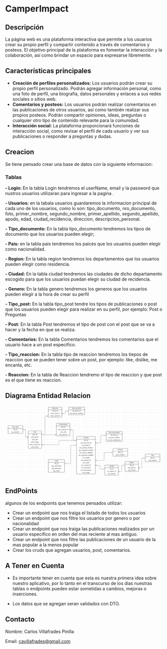 # CamperImpact

## Descripción

La página web es una plataforma interactiva que permite a los usuarios crear su propio perfil y compartir contenido a través de comentarios y posteos. El objetivo principal de la plataforma es fomentar la interacción y la colaboración, así como brindar un espacio para expresarse libremente.

## Características principales

- **Creación de perfiles personalizados:** Los usuarios podrán crear su propio perfil personalizado. Podrán agregar información personal, como una foto de perfil, una biografía, datos personales y enlaces a sus redes sociales o sitios web.
- **Comentarios y posteos:** Los usuarios podrán realizar comentarios en las publicaciones de otros usuarios, así como también realizar sus propios posteos. Podrán compartir opiniones, ideas, preguntas o cualquier otro tipo de contenido relevante para la comunidad.
- **Interacción social:** La plataforma proporcionará funciones de interacción social, como revisar el perfil de cada usuario y ver sus publicaciones o responder a preguntas y dudas.

## Creacion

Se tiene pensado crear una base de datos con la siguiente informacion:

### Tablas

**- Login:**  En la tabla Login tendremos el userName, email y la password que nustros usuarios utilizaran para ingresar a la pagina .

**- Usuarios:**  en la tabala usuarios guardaremos la informacion principal de cada uno de los usuarios, como lo son: tipo_documento, nro_documento, foto, primer_nombre, segundo_nombre, primer_apellido, segundo_apellido, apodo, edad, ciudad_recidencia, direccion, descripcion_personal.

**- Tipo_documento:** En la tabla tipo_documento tendremos los tipos de documento que los usuarios pueden elegir;

**- Pais:** en la tabla pais tendremos los paices que los usuarios pueden elegir como nacionalidad.

**- Region:** En la tabla region tendremos los departamentos que los usuarios pueden elegir como residencia.

**- Ciudad:** En la tabla ciudad tendremos las ciudades de dicho departamento escogido para que los usuarios puedan elegir su ciudad de recidencia.

**- Genero:** En la tabla genero tendremos los generos que los usuarios pueden elegir a la hora de crear su perfil

**- Tipo_post:** En la tabla tipo_post tendre los tipos de publicaciones o post que los usuarios pueden elegir para realizar en su perfil, por ejemplo: Post o Preguntas

**- Post:** En la tabla Post tendremos el tipo de post con el post que se va a hacer y la fecha en que se realiza.

**- Comentarios:** En la tabla Comentarios tendremos los comentarios que el usuario hace a un post especifico.

**- Tipo_reaccion:** En la tabla tipo de reaccion tendremos los tiepos de reaccion que se pueden tener sobre un post, por ejemplo: like, dislike, me encanta, etc. 

**- Reaccion:** En la tabla de Reaccion tendremo el tipo de reaccion y que post es el que tiene es reaccion.



## Diagrama Entidad Relacion

![Diagrama](./assets/images/diagrama.png)

## EndPoints

algunos de los endpoints que tenemos pensados utilizar:

- Crear un endpoint que nos traiga el listado de todos los usuarios
- Crear un endpoint que nos filtre los usuarios por genero o por nacionalidad
- Crear un endpoint que nos traiga las publicaciones realizados por un usuario especifico en orden del mas reciente al mas antiguo.
- Crear un endpoint que nos filtre las publicaciones de un usuario de la mas popular a la menos popular
- Crear los cruds que agregan usuarios, post, comentarios.

## A Tener en Cuenta

- Es importante tener en cuenta que esta es nuestra primera idea sobre nuestro aplicativo, por lo tanto en el transcurso de los dias nuestras tablas o endpoints pueden estar sometidas a cambios, mejoras o inserciones.

- Los datos que se agregan seran validados con DTO.

## Contacto

Nombre: Carlos Villafrades Pinilla

Email: cavillafrades@gmail.com